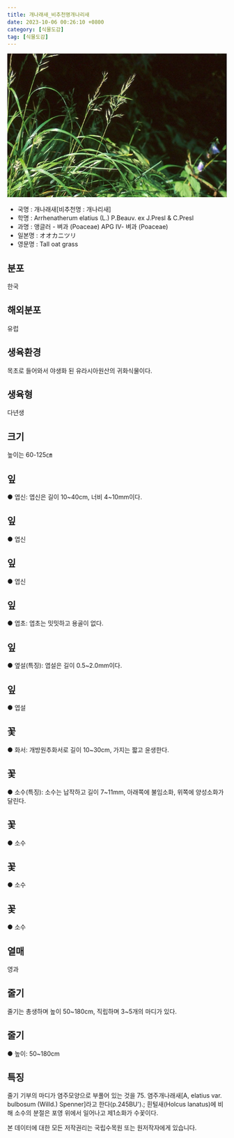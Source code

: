 ```yaml
---
title: 개나래새_비추천명개나리새
date: 2023-10-06 00:26:10 +0800
category: [식물도감]
tag: [식물도감]
---
```




![개나래새[비추천명 : 개나리새]](/assets/img/fileUpload/plants/basic/Gramineae/Arrhenatherum/14284/14284_1_th2.jpg)
- 국명 : 개나래새[비추천명 : 개나리새]
- 학명 : Arrhenatherum elatius (L.) P.Beauv. ex J.Presl & C.Presl
- 과명 : 앵글러 - 벼과 (Poaceae) APG Ⅳ- 벼과 (Poaceae)
- 일본명 : オオカニツリ
- 영문명 : Tall oat grass


## 분포
한국
## 해외분포
유럽
## 생육환경
목초로 들어와서 야생화 된 유라시아원산의 귀화식물이다.
## 생육형
다년생
## 크기
높이는 60-125㎝
## 잎
● 엽신: 엽신은 길이 10~40cm, 너비 4~10mm이다.
## 잎
● 엽신
## 잎
● 엽신
## 잎
● 엽초: 엽초는 밋밋하고 용골이 없다.
## 잎
● 옆설(특징): 엽설은 길이 0.5~2.0mm이다.
## 잎
● 엽설
## 꽃
● 화서: 개방원추화서로 길이 10~30cm, 가지는 짧고 윤생한다.
## 꽃
● 소수(특징): 소수는 납작하고 길이 7~11mm, 아래쪽에 불임소화, 위쪽에 양성소화가 달린다.
## 꽃
● 소수
## 꽃
● 소수
## 꽃
● 소수
## 열매
영과
## 줄기
줄기는 총생하며 높이 50~180cm, 직립하며 3~5개의 마디가 있다.
## 줄기
● 높이: 50~180cm
## 특징
줄기 기부의 마디가 염주모양으로 부풀어 있는 것을 75. 염주개나래새[A, elatius var. bulbosum (Willd.) Spenner]라고 한다(p.245BU').; 흰털새(Holcus lanatus)에 비해 소수의 분절은 포영 위에서 일어나고 제1소화가 수꽃이다.







본 데이터에 대한 모든 저작권리는 국립수목원 또는 원저작자에게 있습니다.
